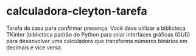 # calculadora-cleyton-tarefa
Tarefa de casa para confirmar presença.
Você deve utilizar a biblioteca TKinter (biblioteca padrão do Python para criar interfaces gráficas (GUI)) para desenvolver uma calculadora que transforma números binários em decimais e vice versa.
